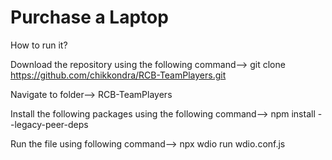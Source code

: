 # Purchase a Laptop
How to run it?

Download the repository using the following command-->
git clone https://github.com/chikkondra/RCB-TeamPlayers.git

Navigate to folder--> RCB-TeamPlayers

Install the following packages using the following command-->
npm install --legacy-peer-deps

Run the file using following command-->
npx wdio run wdio.conf.js
